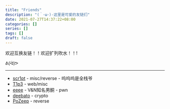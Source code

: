 ```yaml
---
title: "Friends"
description: "(｀･ω･)-这里是可爱的友链们"
date: 2021-07-27T14:37:22+08:00
categories: []
series: []
tags: []
draft: false
---
```


欢迎互换友链！！欢迎扩列吹水！！!

ᕕ(ᐛ)ᕗ

------

- [scr1pt](https://scr1pt-kid.github.io/) - misc/reverse - 呜呜呜是全栈爷
- [T1p3](https://t1pe.github.io/) - web/misc
- [eeee](https://eeeeeeeeeeeeeeeea.cn/) - V&N知名男酮 - pwn
- [deebato](http://d33b4t0.com/) - crypto
- [PoZeep](http://ppppz.net/) - reverse